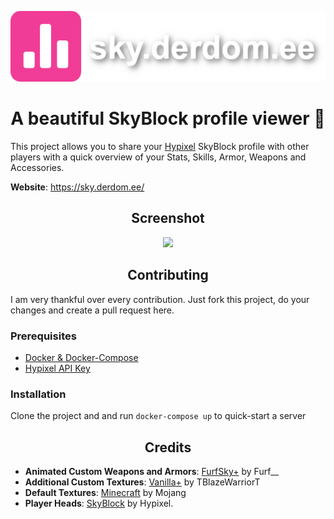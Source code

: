<p align="center"><img src="https://raw.githubusercontent.com/DerDomee/skyblock-stats/master/public/resources/img/logo.png"></p>
<h1 align="center">A beautiful SkyBlock profile viewer 🌹</h1>

This project allows you to share your <a href="https://hypixel.net//">Hypixel</a> SkyBlock profile with other players with a quick overview of your Stats, Skills, Armor, Weapons and Accessories.

**Website**: https://sky.derdom.ee/

<h2 align="center">Screenshot</h1>

<p align="center"><img src="https://i.imgur.com/1If8LzT.png"></p>

<h2 align="center">Contributing</h1>

I am very thankful over every contribution. Just fork this project, do your changes and create a pull request here.

<h3>Prerequisites</h3>

- <a href="https://www.docker.com/get-started">Docker & Docker-Compose</a>
- <a href="https://api.hypixel.net/">Hypixel API Key</a>

<h3>Installation</h3>

Clone the project and and run `docker-compose up` to quick-start a server
<h2 align="center">Credits</h2>

- **Animated Custom Weapons and Armors**: <a href="https://hypixel.net/threads/2138599/">FurfSky+</a> by Furf__
- **Additional Custom Textures**: <a href="https://hypixel.net/threads/2147652/">Vanilla+</a> by TBlazeWarriorT
- **Default Textures**: <a href="https://www.minecraft.net/">Minecraft</a> by Mojang
- **Player Heads**: <a href="https://hypixel.net/forums/skyblock.157/">SkyBlock</a> by Hypixel.
